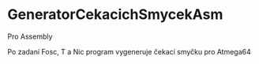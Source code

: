 # GeneratorCekacichSmycekAsm
Pro Assembly

Po zadaní Fosc, T a Nic program vygeneruje čekací smyčku pro Atmega64 
